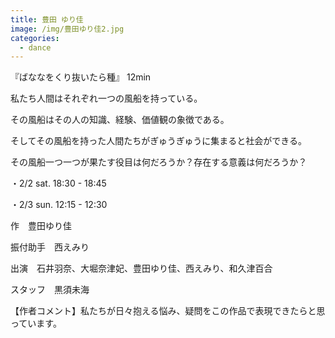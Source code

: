 ```yaml
---
title: 豊田 ゆり佳
image: /img/豊田ゆり佳2.jpg
categories:
  - dance
---
```

『ばななをくり抜いたら種』 12min

私たち人間はそれぞれ一つの風船を持っている。

その風船はその人の知識、経験、価値観の象徴である。

そしてその風船を持った人間たちがぎゅうぎゅうに集まると社会ができる。

その風船一つ一つが果たす役目は何だろうか？存在する意義は何だろうか？

・2/2 sat.  18:30 - 18:45

・2/3 sun.  12:15 - 12:30

作　豊田ゆり佳

振付助手　西えみり

出演　石井羽奈、大堀奈津妃、豊田ゆり佳、西えみり、和久津百合

スタッフ　黒須未海

【作者コメント】私たちが日々抱える悩み、疑問をこの作品で表現できたらと思っています。
